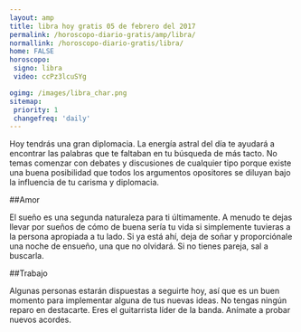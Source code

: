 ```yaml
---
layout: amp
title: libra hoy gratis 05 de febrero del 2017 
permalink: /horoscopo-diario-gratis/amp/libra/
normallink: /horoscopo-diario-gratis/libra/
home: FALSE
horoscopo:
 signo: libra
 video: ccPz3lcuSYg

ogimg: /images/libra_char.png
sitemap:
 priority: 1
 changefreq: 'daily'
---
```



Hoy tendrás una gran diplomacia. La energía astral del día te ayudará a encontrar las palabras que te faltaban en tu búsqueda de más tacto. No temas comenzar con debates y discusiones de cualquier tipo porque existe una buena posibilidad que todos los argumentos opositores se diluyan bajo la influencia de tu carisma y diplomacia.

##Amor

El sueño es una segunda naturaleza para ti últimamente. A menudo te dejas llevar por sueños de cómo de buena sería tu vida si simplemente tuvieras a la persona apropiada a tu lado. Si ya está ahí, deja de soñar y proporciónale una noche de ensueño, una que no olvidará. Si no tienes pareja, sal a buscarla.

##Trabajo

Algunas personas estarán dispuestas a seguirte hoy, así que es un buen momento para implementar alguna de tus nuevas ideas. No tengas ningún reparo en destacarte. Eres el guitarrista líder de la banda. Anímate a probar nuevos acordes.